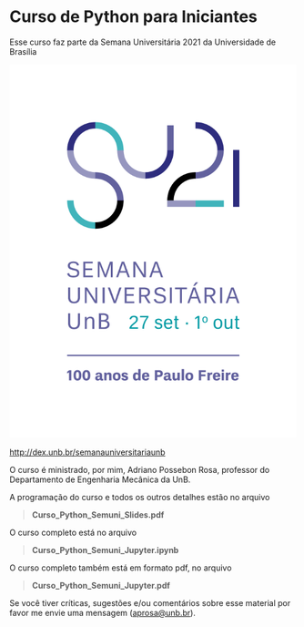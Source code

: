 # Curso de Python para Iniciantes

Esse curso faz parte da Semana Universitária 2021 da Universidade de Brasília

![imagem](Semuni_UnB_2021.png)

http://dex.unb.br/semanauniversitariaunb

O curso é ministrado, por mim, Adriano Possebon Rosa, professor do Departamento de Engenharia Mecânica da UnB. 

A programação do curso e todos os outros detalhes estão no arquivo

> **Curso_Python_Semuni_Slides.pdf** 

O curso completo está no arquivo 

> **Curso_Python_Semuni_Jupyter.ipynb**

O curso completo também está em formato pdf, no arquivo

> **Curso_Python_Semuni_Jupyter.pdf**


Se você tiver críticas, sugestões e/ou comentários sobre esse material por favor me envie uma mensagem (aprosa@unb.br). 